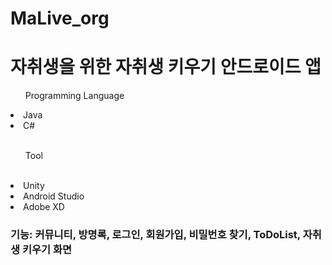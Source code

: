 # MaLive_org

<h1>자취생을 위한 자취생 키우기 안드로이드 앱</h1>

<ul>Programming Language</ul>
<li>Java</li>
<li>C#</li>
<br>
<ul>Tool</ul>
<br>
<li>Unity</li>
<li>Android Studio</li>
<li>Adobe XD</li>

<h3>기능: 커뮤니티, 방명록, 로그인, 회원가입, 비밀번호 찾기, ToDoList, 자취생 키우기 화면</h3>



